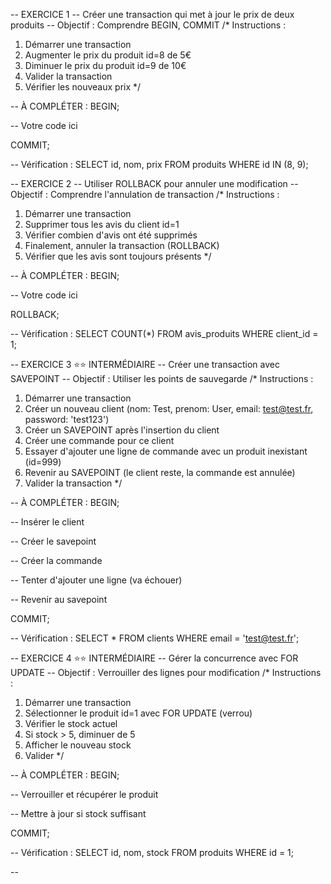 -- EXERCICE 1
-- Créer une transaction qui met à jour le prix de deux produits
-- Objectif : Comprendre BEGIN, COMMIT
/*
Instructions :
1. Démarrer une transaction
2. Augmenter le prix du produit id=8 de 5€
3. Diminuer le prix du produit id=9 de 10€
4. Valider la transaction
5. Vérifier les nouveaux prix
*/

-- À COMPLÉTER :
BEGIN;

-- Votre code ici


COMMIT;

-- Vérification :
SELECT id, nom, prix FROM produits WHERE id IN (8, 9);


-- EXERCICE 2
-- Utiliser ROLLBACK pour annuler une modification
-- Objectif : Comprendre l'annulation de transaction
/*
Instructions :
1. Démarrer une transaction
2. Supprimer tous les avis du client id=1
3. Vérifier combien d'avis ont été supprimés
4. Finalement, annuler la transaction (ROLLBACK)
5. Vérifier que les avis sont toujours présents
*/

-- À COMPLÉTER :
BEGIN;

-- Votre code ici


ROLLBACK;

-- Vérification :
SELECT COUNT(*) FROM avis_produits WHERE client_id = 1;

-- EXERCICE 3 ⭐⭐ INTERMÉDIAIRE
-- Créer une transaction avec SAVEPOINT
-- Objectif : Utiliser les points de sauvegarde
/*
Instructions :
1. Démarrer une transaction
2. Créer un nouveau client (nom: Test, prenom: User, email: test@test.fr, password: 'test123')
3. Créer un SAVEPOINT après l'insertion du client
4. Créer une commande pour ce client
5. Essayer d'ajouter une ligne de commande avec un produit inexistant (id=999)
6. Revenir au SAVEPOINT (le client reste, la commande est annulée)
7. Valider la transaction
*/

-- À COMPLÉTER :
BEGIN;

-- Insérer le client


-- Créer le savepoint


-- Créer la commande


-- Tenter d'ajouter une ligne (va échouer)


-- Revenir au savepoint


COMMIT;

-- Vérification :
SELECT * FROM clients WHERE email = 'test@test.fr';


-- EXERCICE 4 ⭐⭐ INTERMÉDIAIRE
-- Gérer la concurrence avec FOR UPDATE
-- Objectif : Verrouiller des lignes pour modification
/*
Instructions :
1. Démarrer une transaction
2. Sélectionner le produit id=1 avec FOR UPDATE (verrou)
3. Vérifier le stock actuel
4. Si stock > 5, diminuer de 5
5. Afficher le nouveau stock
6. Valider
*/

-- À COMPLÉTER :
BEGIN;

-- Verrouiller et récupérer le produit


-- Mettre à jour si stock suffisant


COMMIT;

-- Vérification :
SELECT id, nom, stock FROM produits WHERE id = 1;


--
